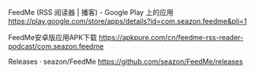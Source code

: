 FeedMe (RSS 阅读器 | 播客) - Google Play 上的应用
https://play.google.com/store/apps/details?id=com.seazon.feedme&pli=1

FeedMe安卓版应用APK下载
https://apkpure.com/cn/feedme-rss-reader-podcast/com.seazon.feedme

Releases · seazon/FeedMe
https://github.com/seazon/FeedMe/releases
